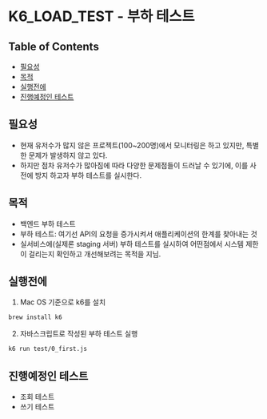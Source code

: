 # K6_LOAD_TEST - 부하 테스트


## Table of Contents

- [필요성](#)
- [목적](#목적)
- [실행전에](#)
- [진행예정인 테스트](#)

## 필요성

- 현재 유저수가 많지 않은 프로젝트(100~200명)에서 모니터링은 하고 있지만, 특별한 문제가 발생하지 않고 있다.
- 하지만 점차 유저수가 많아짐에 따라 다양한 문제점들이 드러날 수 있기에, 이를 사전에 방지 하고자 부하 테스트를 실시한다.


## 목적

- 백엔드 부하 테스트
- 부하 테스트: 여기선 API의 요청을 증가시켜서 애플리케이션의 한계를 찾아내는 것
- 실서비스에(실제론 staging 서버) 부하 테스트를 실시하여 어떤점에서 시스템 제한이 걸리는지 확인하고 개선해보려는 목적을 지님.


## 실행전에

1. Mac OS 기준으로 k6를 설치
```bash
brew install k6
```
2. 자바스크립트로 작성된 부하 테스트 실행
```bash
k6 run test/0_first.js
```

## 진행예정인 테스트

- 조회 테스트
- 쓰기 테스트